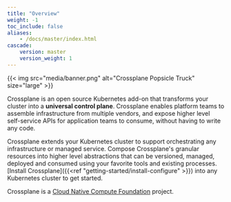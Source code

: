 ```yaml
---
title: "Overview"
weight: -1
toc_include: false
aliases:
    - /docs/master/index.html
cascade:
    version: master
    version_weight: 1
---
```


{{< img src="media/banner.png" alt="Crossplane Popsicle Truck" size="large" >}}

Crossplane is an open source Kubernetes add-on that transforms your cluster into
a **universal control plane**. Crossplane enables platform teams to assemble
infrastructure from multiple vendors, and expose higher level self-service APIs
for application teams to consume, without having to write any code.

Crossplane extends your Kubernetes cluster to support orchestrating any
infrastructure or managed service. Compose Crossplane's granular resources into
higher level abstractions that can be versioned, managed, deployed and consumed
using your favorite tools and existing processes. [Install Crossplane]({{<ref "getting-started/install-configure" >}}) into any
Kubernetes cluster to get started.

Crossplane is a [Cloud Native Compute Foundation](https://www.cncf.io/) project.
